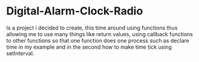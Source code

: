 # Digital-Alarm-Clock-Radio
Is a project i decided to create, this time around using functions thus allowing me to use many things like return values, using callback functions to other functions so that one function does one process such as declare time in my example and in the second how to make time tick using setInterval. 
